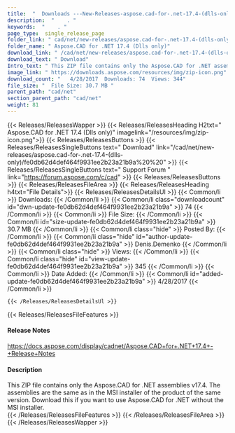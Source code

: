 ```yaml
---
title:  "  Downloads ---New-Releases-aspose.cad-for-.net-17.4-(dlls-only) . " 
description:  "    . " 
keywords:  "    . " 
page_type:  single_release_page
folder_link: " cad/net/new-releases/aspose.cad-for-.net-17.4-(dlls-only)/"
folder_name: " Aspose.CAD for .NET 17.4 (Dlls only)"
download_link: " /cad/net/new-releases/aspose.cad-for-.net-17.4-(dlls-only)/fe0db62d4def464f9931ee2b23a21b9a"
download_text: " Download"
Intro_text: " This ZIP file contains only the Aspose.CAD for .NET assemblies v17.4. The assemb..."
image_link: " https://downloads.aspose.com/resources/img/zip-icon.png"
download_count: "   4/28/2017  Downloads: 74  Views: 344"
file_size: "  File Size: 30.7 MB "
parent_path: "cad/net"
section_parent_path: "cad/net"
weight: 81 
---
```


{{< Releases/ReleasesWapper >}}
  {{< Releases/ReleasesHeading H2txt=" Aspose.CAD for .NET 17.4 (Dlls only)" imagelink="/resources/img/zip-icon.png">}}
  {{< Releases/ReleasesButtons >}}
    {{< Releases/ReleasesSingleButtons text=" Download" link="/cad/net/new-releases/aspose.cad-for-.net-17.4-(dlls-only)/fe0db62d4def464f9931ee2b23a21b9a%20%20" >}}
    {{< Releases/ReleasesSingleButtons text=" Support Forum " link="https://forum.aspose.com/c/cad" >}}
  {{< Releases/ReleasesButtons >}}
  {{< Releases/ReleasesFileArea >}}
    {{< Releases/ReleasesHeading h4txt="File Details">}}
    {{< Releases/ReleasesDetailsUl >}}
            {{< Common/li  >}} Downloads: {{< /Common/li >}} 
      {{< Common/li class="downloadcount" id="dwn-update-fe0db62d4def464f9931ee2b23a21b9a" >}} 74 {{< /Common/li >}} 
      {{< Common/li  >}} File Size: {{< /Common/li >}} 
      {{< Common/li id="size-update-fe0db62d4def464f9931ee2b23a21b9a" >}} 30.7 MB {{< /Common/li >}} 
      {{< Common/li  class="hide" >}} Posted By: {{< /Common/li >}} 
      {{< Common/li class="hide" id="author-update-fe0db62d4def464f9931ee2b23a21b9a" >}} Denis.Demenko {{< /Common/li >}} 
      {{< Common/li class="hide"  >}} Views: {{< /Common/li >}} 
      {{< Common/li class="hide" id="view-update-fe0db62d4def464f9931ee2b23a21b9a" >}} 345 {{< /Common/li >}} 
      {{< Common/li  >}} Date Added: {{< /Common/li >}} 
      {{< Common/li id="added-update-fe0db62d4def464f9931ee2b23a21b9a" >}} 4/28/2017 {{< /Common/li >}} 

    {{< /Releases/ReleasesDetailsUl >}}

  {{< Releases/ReleasesFileFeatures >}}
      <h4>Release Notes</h4><div><a href="https://docs.aspose.com/display/cadnet/Aspose.CAD+for+.NET+17.4+-+Release+Notes">https://docs.aspose.com/display/cadnet/Aspose.CAD+for+.NET+17.4+-+Release+Notes</a></div><h4>Description</h4><div class="HTMLDescription">This ZIP file contains only the Aspose.CAD for .NET assemblies v17.4. The assemblies are the same as in the MSI installer of the product of the same version. Download this if you want to use Aspose.CAD for .NET without the MSI installer.</div>
  {{< /Releases/ReleasesFileFeatures >}}
 {{< /Releases/ReleasesFileArea >}}
{{< /Releases/ReleasesWapper >}}


